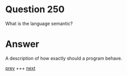 
# Question 250



What is the language semantic?


# Answer



A description of how exactly should a program behave.


[prev](249.md) +++ [next](251.md)
